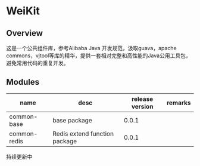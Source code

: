 # WeiKit

## Overview
这是一个公共组件库，参考Alibaba Java 开发规范，汲取guava，apache commons，vjtool等库的精华，提供一套相对完整和高性能的Java公用工具包，避免常用代码的重复开发。

## Modules
|name|desc|release version|remarks|
|---|---|---|---|
|common-base|base package|0.0.1||
|common-redis|Redis extend function package|0.0.1||

持续更新中


